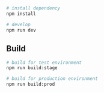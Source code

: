 # 

```bash

# install dependency
npm install

# develop
npm run dev
```


## Build

```bash
# build for test environment
npm run build:stage

# build for production environment
npm run build:prod
```
